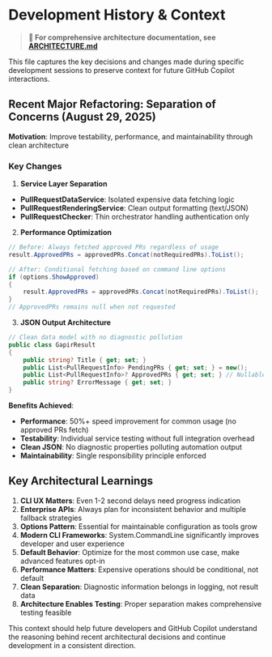 # Development History & Context

> **📖 For comprehensive architecture documentation, see [ARCHITECTURE.md](ARCHITECTURE.md)**

This file captures the key decisions and changes made during specific development sessions to preserve context for future GitHub Copilot interactions.

## Recent Major Refactoring: Separation of Concerns (August 29, 2025)

**Motivation**: Improve testability, performance, and maintainability through clean architecture

### Key Changes

1. **Service Layer Separation**
- **PullRequestDataService**: Isolated expensive data fetching logic
- **PullRequestRenderingService**: Clean output formatting (text/JSON)
- **PullRequestChecker**: Thin orchestrator handling authentication only

2. **Performance Optimization**
```csharp
// Before: Always fetched approved PRs regardless of usage
result.ApprovedPRs = approvedPRs.Concat(notRequiredPRs).ToList();

// After: Conditional fetching based on command line options
if (options.ShowApproved)
{
    result.ApprovedPRs = approvedPRs.Concat(notRequiredPRs).ToList();
}
// ApprovedPRs remains null when not requested
```

3. **JSON Output Architecture**
```csharp
// Clean data model with no diagnostic pollution
public class GapirResult
{
    public string? Title { get; set; }
    public List<PullRequestInfo> PendingPRs { get; set; } = new();
    public List<PullRequestInfo>? ApprovedPRs { get; set; } // Nullable for performance
    public string? ErrorMessage { get; set; }
}
```

**Benefits Achieved**:
- **Performance**: 50%+ speed improvement for common usage (no approved PRs fetch)
- **Testability**: Individual service testing without full integration overhead
- **Clean JSON**: No diagnostic properties polluting automation output
- **Maintainability**: Single responsibility principle enforced

## Key Architectural Learnings

1. **CLI UX Matters**: Even 1-2 second delays need progress indication
2. **Enterprise APIs**: Always plan for inconsistent behavior and multiple fallback strategies
3. **Options Pattern**: Essential for maintainable configuration as tools grow
4. **Modern CLI Frameworks**: System.CommandLine significantly improves developer and user experience
5. **Default Behavior**: Optimize for the most common use case, make advanced features opt-in
6. **Performance Matters**: Expensive operations should be conditional, not default
7. **Clean Separation**: Diagnostic information belongs in logging, not result data
8. **Architecture Enables Testing**: Proper separation makes comprehensive testing feasible

This context should help future developers and GitHub Copilot understand the reasoning behind recent architectural decisions and continue development in a consistent direction.
